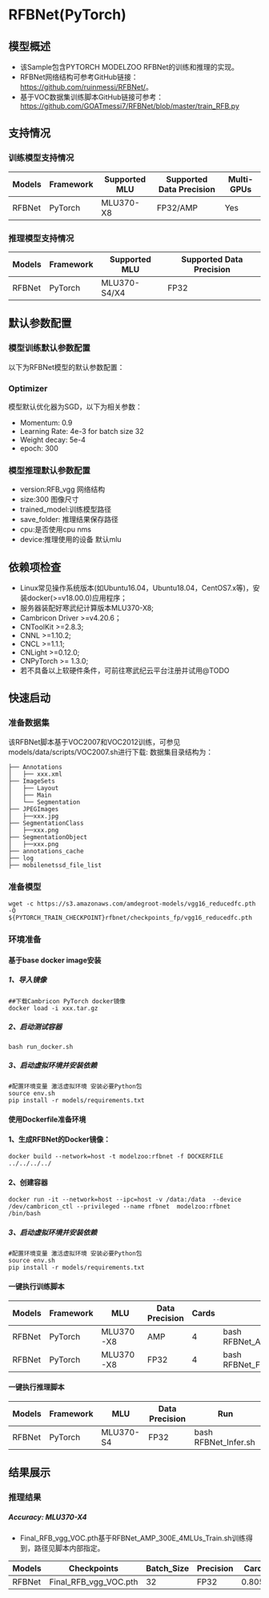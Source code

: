 # RFBNet(PyTorch)
## **模型概述**

- 该Sample包含PYTORCH MODELZOO RFBNet的训练和推理的实现。
- RFBNet网络结构可参考GitHub链接：<https://github.com/ruinmessi/RFBNet/>。
- 基于VOC数据集训练脚本GitHub链接可参考：<https://github.com/GOATmessi7/RFBNet/blob/master/train_RFB.py>

## **支持情况**
### **训练模型支持情况**
Models  | Framework  | Supported MLU   | Supported Data Precision  | Multi-GPUs  |
----- | ----- | ----- | ----- | ----- | 
RFBNet  | PyTorch  | MLU370-X8  | FP32/AMP  | Yes  | 

### **推理模型支持情况**
Models  | Framework  | Supported MLU   | Supported Data Precision  
----- | ----- | ----- | ----- | 
RFBNet  | PyTorch  | MLU370-S4/X4  | FP32  |

## 默认参数配置
### **模型训练默认参数配置**
以下为RFBNet模型的默认参数配置：
### Optimizer
模型默认优化器为SGD，以下为相关参数：
* Momentum: 0.9
* Learning Rate: 4e-3 for batch size 32
* Weight decay: 5e-4
* epoch: 300

### **模型推理默认参数配置**
* version:RFB_vgg 网络结构
* size:300 图像尺寸
* trained_model:训练模型路径
* save_folder: 推理结果保存路径
* cpu:是否使用cpu nms
* device:推理使用的设备 默认mlu

## **依赖项检查**
* Linux常见操作系统版本(如Ubuntu16.04，Ubuntu18.04，CentOS7.x等)，安装docker(>=v18.00.0)应用程序；
* 服务器装配好寒武纪计算版本MLU370-X8;
* Cambricon Driver >=v4.20.6；
* CNToolKit >=2.8.3;
* CNNL >=1.10.2;
* CNCL >=1.1.1;
* CNLight >=0.12.0;
* CNPyTorch >= 1.3.0;
* 若不具备以上软硬件条件，可前往寒武纪云平台注册并试用@TODO

## **快速启动**

### **准备数据集**
该RFBNet脚本基于VOC2007和VOC2012训练，可参见models/data/scripts/VOC2007.sh进行下载:
数据集目录结构为：
```
├── Annotations
│   ├── xxx.xml
├── ImageSets
│   ├── Layout
│   ├── Main
│   └── Segmentation
├── JPEGImages
│   ├──xxx.jpg
├── SegmentationClass
│   ├──xxx.png
├── SegmentationObject
│   ├──xxx.png
├── annotations_cache
├── log
├── mobilenetssd_file_list
```

### **准备模型**
```
wget -c https://s3.amazonaws.com/amdegroot-models/vgg16_reducedfc.pth -O ${PYTORCH_TRAIN_CHECKPOINT}rfbnet/checkpoints_fp/vgg16_reducedfc.pth
```

### **环境准备**
#### 基于base docker image安装
##### 1、导入镜像
```
##下载Cambricon PyTorch docker镜像
docker load -i xxx.tar.gz
```
##### 2、启动测试容器
```
bash run_docker.sh
```

##### 3、启动虚拟环境并安装依赖
```
#配置环境变量 激活虚拟环境 安装必要Python包
source env.sh
pip install -r models/requirements.txt
```

#### 使用Dockerfile准备环境
#### 1、生成RFBNet的Docker镜像：
```
docker build --network=host -t modelzoo:rfbnet -f DOCKERFILE ../../../../
```
####  2、创建容器
```
docker run -it --network=host --ipc=host -v /data:/data  --device /dev/cambricon_ctl --privileged --name rfbnet  modelzoo:rfbnet /bin/bash
```

##### 3、启动虚拟环境并安装依赖
```
#配置环境变量 激活虚拟环境 安装必要Python包
source env.sh
pip install -r models/requirements.txt
```

#### **一键执行训练脚本**
Models  | Framework  | MLU   | Data Precision  | Cards  | Run
----- | ----- | ----- | ----- | ----- | ----- |
RFBNet  | PyTorch  | MLU370-X8  | AMP   | 4  | bash  RFBNet_AMP_300E_4MLUs_Train.sh
RFBNet  | PyTorch  | MLU370-X8  | FP32  | 4  | bash  RFBNet_FP32_300E_4MLUs_Train.sh


#### **一键执行推理脚本**
Models  | Framework  | MLU   | Data Precision  |Run
----- | ----- | ----- | ----- | ----- | 
RFBNet  | PyTorch  | MLU370-S4  | FP32  | bash RFBNet_Infer.sh

## **结果展示**
### **推理结果**
##### **Accuracy: MLU370-X4**
- Final_RFB_vgg_VOC.pth基于RFBNet_AMP_300E_4MLUs_Train.sh训练得到，路径见脚本内部指定。

Models  | Checkpoints  | Batch_Size | Precision | Cards | mAP |
----- | ----- | ----- | ----- | ----- | ----- |
RFBNet | Final_RFB_vgg_VOC.pth  | 32 | FP32 | 0.8055 | 

